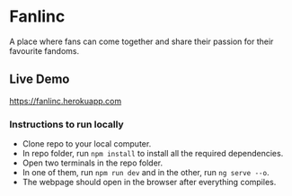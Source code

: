 # Fanlinc
A place where fans can come together and share their passion for their favourite fandoms.

## Live Demo
https://fanlinc.herokuapp.com

### Instructions to run locally
- Clone repo to your local computer.
- In repo folder, run `npm install` to install all the required dependencies.
- Open two terminals in the repo folder.
- In one of them, run `npm run dev` and in the other, run `ng serve --o`.
- The webpage should open in the browser after everything compiles.
